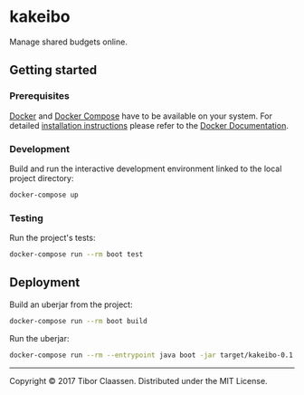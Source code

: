 # kakeibo

Manage shared budgets online.

## Getting started

### Prerequisites

[Docker] and [Docker Compose] have to be available on your system. For detailed
[installation instructions] please refer to the [Docker Documentation].

[Docker]: https://www.docker.com
[Docker Compose]: https://docs.docker.com/compose/overview/
[installation instructions]: https://docs.docker.com/engine/installation/
[Docker Documentation]: https://docs.docker.com

### Development

Build and run the interactive development environment linked to the local
project directory:

```sh
docker-compose up
```

### Testing

Run the project's tests:

```sh
docker-compose run --rm boot test
```

## Deployment

Build an uberjar from the project:

```sh
docker-compose run --rm boot build
```

Run the uberjar:

```sh
docker-compose run --rm --entrypoint java boot -jar target/kakeibo-0.1.0-SNAPSHOT-standalone.jar
```

---
Copyright © 2017 Tibor Claassen. Distributed under the MIT License.
